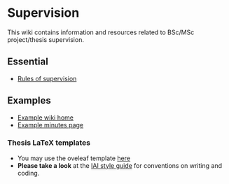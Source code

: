 # Supervision

This wiki contains information and resources related to BSc/MSc project/thesis supervision.


## Essential

  * [Rules of supervision](supervison-rules.md)


## Examples

  * [Example wiki home](ExampleWikiHome.md)
  * [Example minutes page](ExampleMinutes.md)

### Thesis LaTeX templates

  * You may use the oveleaf template [here](https://www.overleaf.com/read/smhjsgxbtytb)
  * **Please take a look** at the [IAI style guide](https://github.com/iai-group/styleguide) for conventions on writing and coding.
